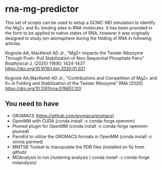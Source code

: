 # rna-mg-predictor

This set of scripts can be used to setup a GCMC-MD simulation to identify the
Mg2+ and K+ binding sites in RNA molecules. It has been provided in the form to
be applied to native states of RNA, however it was originally designed to study
ion-atomsphere during the folding of RNA in following articles.

Kognole AA, MacKerell AD Jr., "Mg2+ Impacts the Twister Ribozyme Through Push-
Pull Stabilization of Non-Sequential Phosphate Pairs" Biophysical J. (2020)
118(6): 1424-1437 https://doi.org/10.1016/j.bpj.2020.01.021

Kognole AA,MacKerell AD Jr., "Contributions and Competition of Mg2+ and K+ in
Folding and Stabilization of the Twister Ribozyme" RNA (2020)
https://doi.org/10.1261/rna.076851.120


## You need to have

- GROMACS (https://github.com/gromacs/gromacs)
- OpenMM with CUDA (conda install -c conda-forge openmm)
- Plumed plugin for OpenMM (conda install -c conda-forge openmm-plumed)
- ParmEd to utilize the GROMACS formats in OpenMM (conda install -c omnia parmed)
- MMTSB Toolset to manupulate the PDB files (installed on fly from github)
- MDAnalysis to run clustering analysis ( conda install -c conda-forge mdanalysis)


